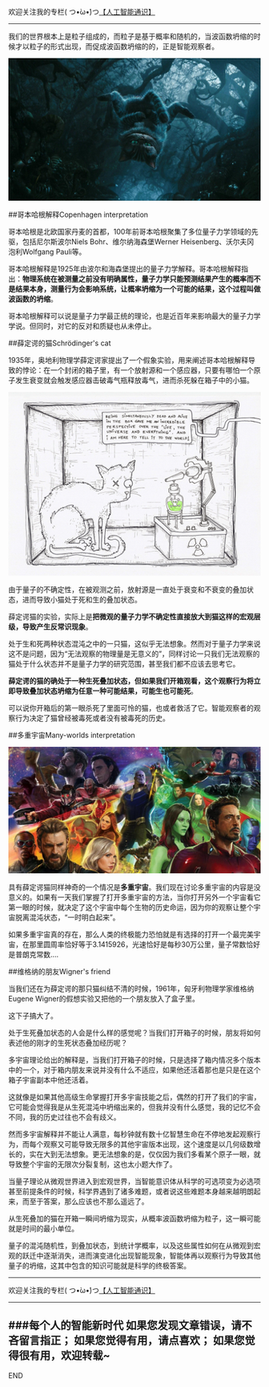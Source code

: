 欢迎关注我的专栏( つ•̀ω•́)つ[【人工智能通识】](https://www.jianshu.com/c/e9a7b7b7024d)

---

我们的世界根本上是粒子组成的，而粒子是基于概率和随机的，当波函数坍缩的时候才以粒子的形式出现，而促成波函数坍缩的的，正是智能观察者。

![](imgs/4324074-2b9cbcf64b9a0e13.png?imageMogr2/auto-orient/strip%7CimageView2/2/w/1240)


##哥本哈根解释Copenhagen interpretation

哥本哈根是北欧国家丹麦的首都，100年前哥本哈根聚集了多位量子力学领域的先驱，包括尼尔斯波尔Niels Bohr、维尔纳海森堡Werner Heisenberg、沃尔夫冈泡利Wolfgang Pauli等。

哥本哈根解释是1925年由波尔和海森堡提出的量子力学解释。哥本哈根解释指出：**物理系统在被测量之前没有明确属性，量子力学只能预测结果产生的概率而不是结果本身，测量行为会影响系统，让概率坍缩为一个可能的结果，这个过程叫做波函数的坍缩**。

哥本哈根解释可以说是量子力学最正统的理论，也是近百年来影响最大的量子力学学说。但同时，对它的反对和质疑也从未停止。

##薛定谔的猫Schrödinger's cat

1935年，奥地利物理学薛定谔家提出了一个假象实验，用来阐述哥本哈根解释导致的悖论：在一个封闭的箱子里，有一个放射源和一个感应器，只要有哪怕一个原子发生衰变就会触发感应器击破毒气瓶释放毒气，进而杀死躲在箱子中的小猫。

![](imgs/4324074-63e0d6bb2e1dc352.png?imageMogr2/auto-orient/strip%7CimageView2/2/w/1240)


由于量子的不确定性，在被观测之前，放射源是一直处于衰变和不衰变的叠加状态，进而导致小猫处于死和生的叠加状态。

薛定谔猫的实验，实际上是**把微观的量子力学不确定性直接放大到猫这样的宏观层级，导致产生反常识现象**。

处于生和死两种状态混沌之中的一只猫，这似乎无法想象。然而对于量子力学来说这不是问题，因为“无法观察的物理量是无意义的”，同样讨论一只我们无法观察的猫处于什么状态并不是量子力学的研究范围，甚至我们都不应该去思考它。

**薛定谔的猫的确处于一种生死叠加状态，但如果我们开箱观看，这个观察行为将立即导致叠加状态坍缩为任意一种可能结果，可能生也可能死**。

可以说你开箱后的第一眼杀死了里面可怜的猫，也或者救活了它。智能观察者的观察行为决定了猫曾经被毒死或者没有被毒死的历史。

##多重宇宙Many-worlds interpretation

![](imgs/4324074-6968c735651149a8.png?imageMogr2/auto-orient/strip%7CimageView2/2/w/1240)

具有薛定谔猫同样神奇的一个情况是**多重宇宙**。我们现在讨论多重宇宙的内容是没意义的。如果有一天我们掌握了打开多重宇宙的方法，当你打开另外一个宇宙看它第一眼的时候，就决定了这个宇宙中每个生物的历史命运，因为你的观察让整个宇宙脱离混沌状态，“一时明白起来”。

如果多重宇宙真的存在，那么人类的终极能力恐怕就是有选择的打开一个最完美宇宙，在那里圆周率恰好等于3.1415926，光速恰好是每秒30万公里，量子常数恰好是普朗克常数....

##维格纳的朋友Wigner's friend

当我们还在为薛定谔的那只猫纠结不清的时候，1961年，匈牙利物理学家维格纳Eugene Wigner的假想实验又把他的一个朋友放入了盒子里。

这下子搞大了。

处于生死叠加状态的人会是什么样的感觉呢？当我们打开箱子的时候，朋友将如何表述他的刚才的生死状态叠加经历呢？

多宇宙理论给出的解释是，当我们打开箱子的时候，只是选择了箱内情况多个版本中的一个，对于箱内朋友来说并没有什么不适应，如果他还活着那也是只是在这个箱子宇宙副本中他还活着。

这就像是如果其他高级生命掌握打开多宇宙技能之后，偶然的打开了我们的宇宙，它可能会觉得我是从生死混沌中坍缩出来的，但我并没有什么感觉，我的记忆不会不同，我的历史过往也不会有歧义。

然而多宇宙解释并不能让人满意，每秒钟就有数十亿智慧生命在不停地发起观察行为，而每个观察又可能导致无限多的其他宇宙版本出现，这个速度是以几何级数增长的，实在大到无法想象。更无法想象的是，仅仅因为我们多看某个原子一眼，就导致整个宇宙的无限次分裂复制，这也太小题大作了。

当量子理论从微观世界进入到宏观世界，当智能意识体从科学的可选项变为必选项甚至前提条件的时候，科学界遇到了诸多难题，或者说这些难题本身越来越明朗起来，而至于答案，那么应该也不那么遥远了。

从生死叠加的猫在开箱一瞬间坍缩为现实，从概率波函数坍缩为粒子，这一瞬可能就是时间的最小单位。

量子的混沌随机性，到叠加状态，到统计学概率，以及这些属性如何在从微观到宏观的跃迁中逐渐消失，进而演变进化出现智能现象，智能体再以观察行为导致其他量子的坍缩，这其中包含的知识可能就是科学的终极答案。



---
欢迎关注我的专栏( つ•̀ω•́)つ[【人工智能通识】](https://www.jianshu.com/c/e9a7b7b7024d)

---
###每个人的智能新时代
如果您发现文章错误，请不吝留言指正；
如果您觉得有用，请点喜欢；
如果您觉得很有用，欢迎转载~
---
END
